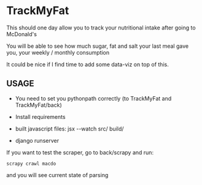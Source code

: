 # TrackMyFat

This should one day allow you to track your nutritional intake after going to McDonald's 

You will be able to see how much sugar, fat and salt your last meal gave you, your weekly / monthly consumption

It could be nice if I find time to add some data-viz on top of this.

USAGE
-----

- You need to set you pythonpath correctly (to TrackMyFat and TrackMyFat/back)

- Install requirements

- built javascript files: jsx --watch src/ build/

- django runserver

If you want to test the scraper, go to back/scrapy and run:

```
scrapy crawl macdo
```

and you will see current state of parsing
